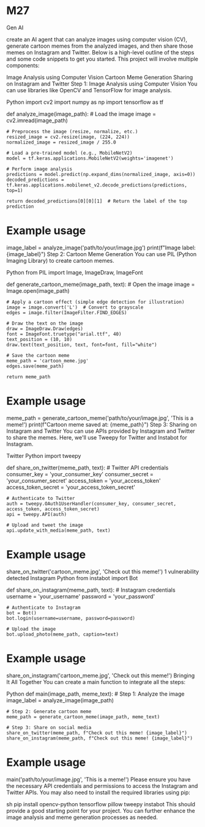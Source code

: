 # M27
Gen AI

create an AI agent that can analyze images using computer vision (CV), generate cartoon memes from the analyzed images, and then share those memes on Instagram and Twitter. Below is a high-level outline of the steps and some code snippets to get you started. This project will involve multiple components:

Image Analysis using Computer Vision
Cartoon Meme Generation
Sharing on Instagram and Twitter
Step 1: Image Analysis using Computer Vision
You can use libraries like OpenCV and TensorFlow for image analysis.

Python
import cv2
import numpy as np
import tensorflow as tf

def analyze_image(image_path):
    # Load the image
    image = cv2.imread(image_path)
    
    # Preprocess the image (resize, normalize, etc.)
    resized_image = cv2.resize(image, (224, 224))
    normalized_image = resized_image / 255.0
    
    # Load a pre-trained model (e.g., MobileNetV2)
    model = tf.keras.applications.MobileNetV2(weights='imagenet')
    
    # Perform image analysis
    predictions = model.predict(np.expand_dims(normalized_image, axis=0))
    decoded_predictions = tf.keras.applications.mobilenet_v2.decode_predictions(predictions, top=1)
    
    return decoded_predictions[0][0][1]  # Return the label of the top prediction

# Example usage
image_label = analyze_image('path/to/your/image.jpg')
print(f"Image label: {image_label}")
Step 2: Cartoon Meme Generation
You can use PIL (Python Imaging Library) to create cartoon memes.

Python
from PIL import Image, ImageDraw, ImageFont

def generate_cartoon_meme(image_path, text):
    # Open the image
    image = Image.open(image_path)
    
    # Apply a cartoon effect (simple edge detection for illustration)
    image = image.convert('L')  # Convert to grayscale
    edges = image.filter(ImageFilter.FIND_EDGES)
    
    # Draw the text on the image
    draw = ImageDraw.Draw(edges)
    font = ImageFont.truetype("arial.ttf", 40)
    text_position = (10, 10)
    draw.text(text_position, text, font=font, fill="white")
    
    # Save the cartoon meme
    meme_path = 'cartoon_meme.jpg'
    edges.save(meme_path)
    
    return meme_path

# Example usage
meme_path = generate_cartoon_meme('path/to/your/image.jpg', 'This is a meme!')
print(f"Cartoon meme saved at: {meme_path}")
Step 3: Sharing on Instagram and Twitter
You can use APIs provided by Instagram and Twitter to share the memes. Here, we'll use Tweepy for Twitter and Instabot for Instagram.

Twitter
Python
import tweepy

def share_on_twitter(meme_path, text):
    # Twitter API credentials
    consumer_key = 'your_consumer_key'
    consumer_secret = 'your_consumer_secret'
    access_token = 'your_access_token'
    access_token_secret = 'your_access_token_secret'
    
    # Authenticate to Twitter
    auth = tweepy.OAuth1UserHandler(consumer_key, consumer_secret, access_token, access_token_secret)
    api = tweepy.API(auth)
    
    # Upload and tweet the image
    api.update_with_media(meme_path, text)

# Example usage
share_on_twitter('cartoon_meme.jpg', 'Check out this meme!')
 1 vulnerability detected
Instagram
Python
from instabot import Bot

def share_on_instagram(meme_path, text):
    # Instagram credentials
    username = 'your_username'
    password = 'your_password'
    
    # Authenticate to Instagram
    bot = Bot()
    bot.login(username=username, password=password)
    
    # Upload the image
    bot.upload_photo(meme_path, caption=text)

# Example usage
share_on_instagram('cartoon_meme.jpg', 'Check out this meme!')
Bringing It All Together
You can create a main function to integrate all the steps:

Python
def main(image_path, meme_text):
    # Step 1: Analyze the image
    image_label = analyze_image(image_path)
    
    # Step 2: Generate cartoon meme
    meme_path = generate_cartoon_meme(image_path, meme_text)
    
    # Step 3: Share on social media
    share_on_twitter(meme_path, f"Check out this meme! {image_label}")
    share_on_instagram(meme_path, f"Check out this meme! {image_label}")

# Example usage
main('path/to/your/image.jpg', 'This is a meme!')
Please ensure you have the necessary API credentials and permissions to access the Instagram and Twitter APIs. You may also need to install the required libraries using pip:

sh
pip install opencv-python tensorflow pillow tweepy instabot
This should provide a good starting point for your project. You can further enhance the image analysis and meme generation processes as needed.
